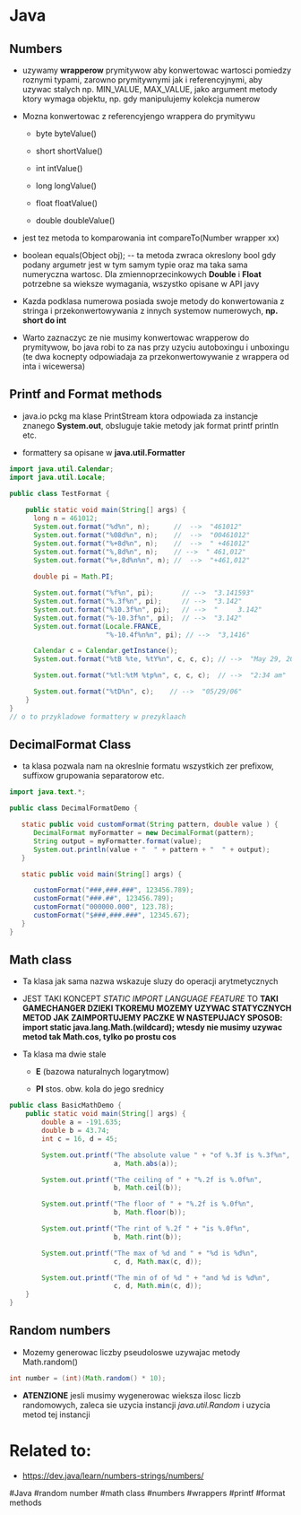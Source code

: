 # Java

## Numbers

* uzywamy **wrapperow** prymitywow aby konwertowac wartosci pomiedzy roznymi typami, zarowno prymitywnymi jak i referencyjnymi, aby uzywac stalych np. MIN\_VALUE, MAX\_VALUE, jako argument metody ktory wymaga objektu, np. gdy manipulujemy kolekcja numerow

* Mozna konwertowac z referencyjengo wrappera do prymitywu

	* byte byteValue()

	* short shortValue()

	* int intValue()

	* long longValue()

	* float floatValue()

	* double doubleValue()

* jest tez metoda to komparowania int compareTo(Number wrapper xx)

* boolean equals(Object obj); -- ta metoda zwraca okreslony bool gdy podany argumetr jest w tym samym typie oraz ma taka sama numeryczna wartosc. Dla zmiennoprzecinkowych **Double** i **Float** potrzebne sa wieksze wymagania, wszystko opisane w API javy

* Kazda podklasa numerowa posiada swoje metody do konwertowania z stringa i przekonwertowywania z innych systemow numerowych, **np. short do int**

* Warto zaznaczyc ze nie musimy konwertowac wrapperow do prymitywow, bo java robi to za nas przy uzyciu autoboxingu i unboxingu (te dwa kocnepty odpowiadaja za przekonwertowywanie z wrappera od inta i wicewersa)

## Printf and Format methods

* java.io pckg ma klase PrintStream ktora odpowiada za instancje znanego **System.out**, obsluguje takie metody jak format printf println etc.

* formattery sa opisane w **java.util.Formatter**

```java
import java.util.Calendar;
import java.util.Locale;

public class TestFormat {
    
    public static void main(String[] args) {
      long n = 461012;
      System.out.format("%d%n", n);      //  -->  "461012"
      System.out.format("%08d%n", n);    //  -->  "00461012"
      System.out.format("%+8d%n", n);    //  -->  " +461012"
      System.out.format("%,8d%n", n);    // -->  " 461,012"
      System.out.format("%+,8d%n%n", n); //  -->  "+461,012"
      
      double pi = Math.PI;

      System.out.format("%f%n", pi);       // -->  "3.141593"
      System.out.format("%.3f%n", pi);     // -->  "3.142"
      System.out.format("%10.3f%n", pi);   // -->  "     3.142"
      System.out.format("%-10.3f%n", pi);  // -->  "3.142"
      System.out.format(Locale.FRANCE,
                        "%-10.4f%n%n", pi); // -->  "3,1416"

      Calendar c = Calendar.getInstance();
      System.out.format("%tB %te, %tY%n", c, c, c); // -->  "May 29, 2006"

      System.out.format("%tl:%tM %tp%n", c, c, c);  // -->  "2:34 am"

      System.out.format("%tD%n", c);    // -->  "05/29/06"
    }
}
// o to przykladowe formattery w prezyklaach
```

## DecimalFormat Class

* ta klasa pozwala nam na okreslnie formatu wszystkich zer prefixow, suffixow grupowania separatorow etc.

```java
import java.text.*;

public class DecimalFormatDemo {

   static public void customFormat(String pattern, double value ) {
      DecimalFormat myFormatter = new DecimalFormat(pattern);
      String output = myFormatter.format(value);
      System.out.println(value + "  " + pattern + "  " + output);
   }

   static public void main(String[] args) {

      customFormat("###,###.###", 123456.789);
      customFormat("###.##", 123456.789);
      customFormat("000000.000", 123.78);
      customFormat("$###,###.###", 12345.67);  
   }
}
```

## Math class

* Ta klasa jak sama nazwa wskazuje sluzy do operacji arytmetycznych

* JEST TAKI KONCEPT *STATIC IMPORT LANGUAGE FEATURE* TO **TAKI GAMECHANGER DZIEKI TKOREMU MOZEMY UZYWAC STATYCZNYCH METOD JAK ZAIMPORTUJEMY PACZKE W NASTEPUJACY SPOSOB: import static java.lang.Math.(wildcard); wtesdy nie musimy uzywac metod tak Math.cos, tylko po prostu cos**

* Ta klasa ma dwie stale

	* **E** (bazowa naturalnych logarytmow)

	* **PI** stos. obw. kola do jego srednicy

```java
public class BasicMathDemo {
    public static void main(String[] args) {
        double a = -191.635;
        double b = 43.74;
        int c = 16, d = 45;

        System.out.printf("The absolute value " + "of %.3f is %.3f%n", 
                          a, Math.abs(a));

        System.out.printf("The ceiling of " + "%.2f is %.0f%n", 
                          b, Math.ceil(b));

        System.out.printf("The floor of " + "%.2f is %.0f%n", 
                          b, Math.floor(b));

        System.out.printf("The rint of %.2f " + "is %.0f%n", 
                          b, Math.rint(b));

        System.out.printf("The max of %d and " + "%d is %d%n",
                          c, d, Math.max(c, d));

        System.out.printf("The min of of %d " + "and %d is %d%n",
                          c, d, Math.min(c, d));
    }
}
```

## Random numbers

* Mozemy generowac liczby pseudoloswe uzywajac metody Math.random()

```java
int number = (int)(Math.random() * 10);
```

* **ATENZIONE** jesli musimy wygenerowac wieksza ilosc liczb randomowych, zaleca sie uzycia instancji *java.util.Random* i uzycia metod tej instancji

# Related to:

* https://dev.java/learn/numbers-strings/numbers/


#Java #random number #math class #numbers #wrappers #printf #format methods
